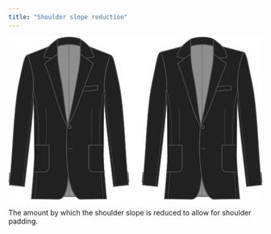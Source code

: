 ```yaml
---
title: "Shoulder slope reduction"
---
```


![Shoulder slope reduction](shoulderslopereduction.svg)

The amount by which the shoulder slope is reduced to allow for shoulder padding.




